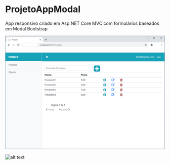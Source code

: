 # ProjetoAppModal
App responsivo criado em Asp.NET Core MVC com formulários baseados em Modal Bootstrap

![alt text](Projeto/wwwroot/images/01.png?raw=true=250x250 "Title")


![alt text](Projeto/wwwroot/images/01.png=250x250 )
